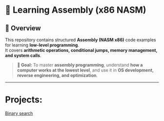 # 🚀 Learning Assembly (x86 NASM)

## 📌 Overview  
This repository contains structured **Assembly (NASM x86)** code examples for learning **low-level programming**.  
It covers **arithmetic operations, conditional jumps, memory management, and system calls**.

> **🎯 Goal:** To master **assembly programming**, understand **how a computer works at the lowest level**, and use it in **OS development, reverse engineering, and optimization**.

---

# Projects:
[Binary search](./project1/main.s)
